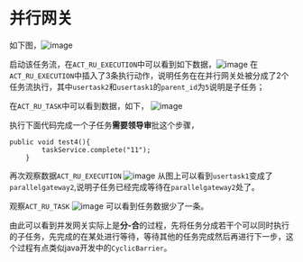 # 并行网关

如下图，![image](http://static.xiaoqiangge.com/image/9ba9bfb8-e61d-420b-a8cb-a01763e808ec.png)

启动该任务流，在`ACT_RU_EXECUTION`中可以看到如下数据，![image](http://static.xiaoqiangge.com/image/696a4f63-c1b0-493f-b65b-08e494a830bc.png)
在`ACT_RU_EXECUTION`中插入了3条执行动作，说明任务在在并行网关处被分成了2个任务流执行，其中`usertask2`和`usertask1`的`parent_id`为`5`说明是子任务；

在`ACT_RU_TASK`中可以看到数据，如下，
![image](http://static.xiaoqiangge.com/image/9cc18e9f-1583-4bf8-9896-05e17e0b8a2b.png)

执行下面代码完成一个子任务**需要领导审**批这个步骤，
```
public void test4(){
		taskService.complete("11");
	}
```
再次观察数据`ACT_RU_EXECUTION`
![image](http://static.xiaoqiangge.com/image/4d781279-b626-4c0b-a0c9-c3d0f3565587.png)
从图上可以看到`usertask1`变成了`parallelgateway2`,说明子任务已经完成等待在`parallelgateway2`处了。

观察`ACT_RU_TASK`
![image](http://static.xiaoqiangge.com/image/563c487e-aa91-4d69-b8c6-68b4abf1d8e2.png)
可以看到任务数据少了一条。

由此可以看到并发网关实际上是**分-合**的过程，先将任务分成若干个可以同时执行的子任务，先完成的在某处进行等待，等待其他的任务完成然后再进行下一步，这个过程有点类似java开发中的`CyclicBarrier`。
